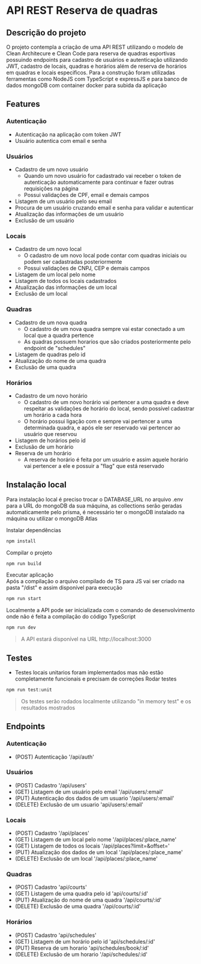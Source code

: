 # API REST Reserva de quadras

## Descrição do projeto
<p> O projeto contempla a criação de uma API REST utilizando o modelo de Clean Architecure e Clean Code para reserva de quadras esportivas possuindo endpoints para cadastro de usuários e autenticação utilizando JWT, cadastro de locais, quadras e horários além de reserva de horários em quadras e locais especificos. Para a construção foram utilizadas ferramentas como NodeJS com TypeScript e expressJS e para banco de dados mongoDB com container docker para subida da aplicação </p>

## Features
### Autenticação
- Autenticação na aplicação com token JWT
- Usuário autentica com email e senha
### Usuários
- Cadastro de um novo usuário
    - Quando um novo usuário for cadastrado vai receber o token de autenticação automaticamente para continuar e fazer outras requisições na página
    - Possui validações de CPF, email e demais campos    
- Listagem de um usuário pelo seu email
- Procura de um usuário cruzando email e senha para validar e autenticar
- Atualização das informações de um usuário
- Exclusão de um usuário
### Locais
- Cadastro de um novo local
    - O cadastro de um novo local pode contar com quadras iniciais ou podem ser cadastradas posteriormente
    - Possui validações de CNPJ, CEP e demais campos
- Listagem de um local pelo nome
- Listagem de todos os locais cadastrados
- Atualização das informações de um local
- Exclusão de um local
### Quadras
- Cadastro de um nova quadra
    - O cadastro de um nova quadra sempre vai estar conectado a um local que a quadra pertence
    - As quadras possuem horarios que são criados posteriormente pelo endpoint de "schedules"
- Listagem de quadras pelo id
- Atualização do nome de uma quadra
- Exclusão de uma quadra
### Horários
- Cadastro de um novo horário
    - O cadastro de um novo horário vai pertencer a uma quadra e deve respeitar as validações de horário do local, sendo possível cadastrar um horário a cada hora
    - O horário possui ligação com e sempre vai pertencer a uma determinada quadra, e após ele ser reservado vai pertencer ao usuário que reservou
- Listagem de horários pelo id
- Exclusão de um horário
- Reserva de um horário
    - A reserva de horário é feita por um usuário e assim aquele horário vai pertencer a ele e possuir a "flag" que está reservado

## Instalação local
Para instalação local é preciso trocar o DATABASE_URL no arquivo .env para a URL do mongoDB da sua máquina, as collections serão geradas automaticamente pelo prisma, é necessário ter o mongoDB instalado na máquina ou utilizar o mongoDB Atlas<br>

Instalar dependências
```bash
npm install
```

Compilar o projeto <br>
```bash
npm run build
```

Executar aplicação <br>
Após a compilação o arquivo compilado de TS para JS vai ser criado na pasta "/dist" e assim disponível para execução
```bash
npm run start
```

Localmente a API pode ser inicializada com o comando de desenvolvimento onde não é feita a compilação do código TypeScript
```bash
npm run dev
```
> A API estará disponível na URL http://localhost:3000

## Testes
- Testes locais unitarios foram implementados mas não estão completamente funcionais e precisam de correções
Rodar testes
```bash
npm run test:unit
```
> Os testes serão rodados localmente utilizando "in memory test" e os resultados mostrados

## Endpoints

### Autenticação
- (POST) Autenticação '/api/auth'

### Usuários
- (POST) Cadastro '/api/users'
- (GET) Listagem de um usuário pelo email '/api/users/:email'
- (PUT) Autenticação dos dados de um usuario '/api/users/:email'
- (DELETE) Exclusão de um usuario 'api/users/:email'

### Locais
- (POST) Cadastro '/api/places'
- (GET) Listagem de um local pelo nome '/api/places/:place_name'
- (GET) Listagem de todos os locais '/api/places?limit=&offset='
- (PUT) Atualização dos dados de um local '/api/places/:place_name'
- (DELETE) Exclusão de um local '/api/places/:place_name'

### Quadras
- (POST) Cadastro 'api/courts'
- (GET) Listagem de uma quadra pelo id 'api/courts/:id'
- (PUT) Atualização do nome de uma quadra '/api/courts/:id'
- (DELETE) Exclusão de uma quadra '/api/courts/:id'

### Horários
- (POST) Cadastro 'api/schedules'
- (GET) Listagem de um horário pelo id 'api/schedules/:id'
- (PUT) Reserva de um horario 'api/schedules/book/:id'
- (DELETE) Exclusão de um horario '/api/schedules/:id'
